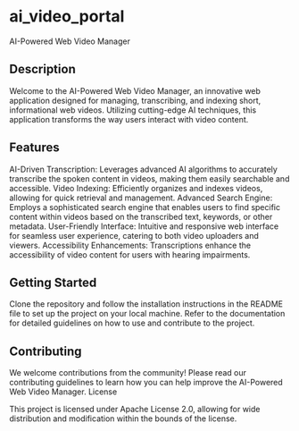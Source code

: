 # ai_video_portal
AI-Powered Web Video Manager

## Description

Welcome to the AI-Powered Web Video Manager, an innovative web application designed for managing, transcribing, and indexing short, informational web videos. Utilizing cutting-edge AI techniques, this application transforms the way users interact with video content.

## Features

  AI-Driven Transcription: Leverages advanced AI algorithms to accurately transcribe the spoken content in videos, making them easily searchable and accessible.
  Video Indexing: Efficiently organizes and indexes videos, allowing for quick retrieval and management.
  Advanced Search Engine: Employs a sophisticated search engine that enables users to find specific content within videos based on the transcribed text, keywords, or other metadata.
  User-Friendly Interface: Intuitive and responsive web interface for seamless user experience, catering to both video uploaders and viewers.
  Accessibility Enhancements: Transcriptions enhance the accessibility of video content for users with hearing impairments.

## Getting Started

  Clone the repository and follow the installation instructions in the README file to set up the project on your local machine.
  Refer to the documentation for detailed guidelines on how to use and contribute to the project.

## Contributing

We welcome contributions from the community! Please read our contributing guidelines to learn how you can help improve the AI-Powered Web Video Manager.
License

This project is licensed under Apache License 2.0, allowing for wide distribution and modification within the bounds of the license.
